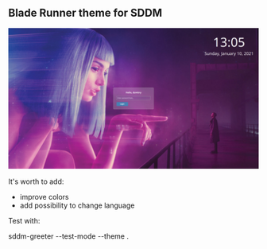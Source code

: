 ## Blade Runner theme for SDDM

![blade-runner-theme.png](./blade-runner-theme.png)

It's worth to add:
* improve colors
* add possibility to change language

Test with: 

sddm-greeter --test-mode --theme .
